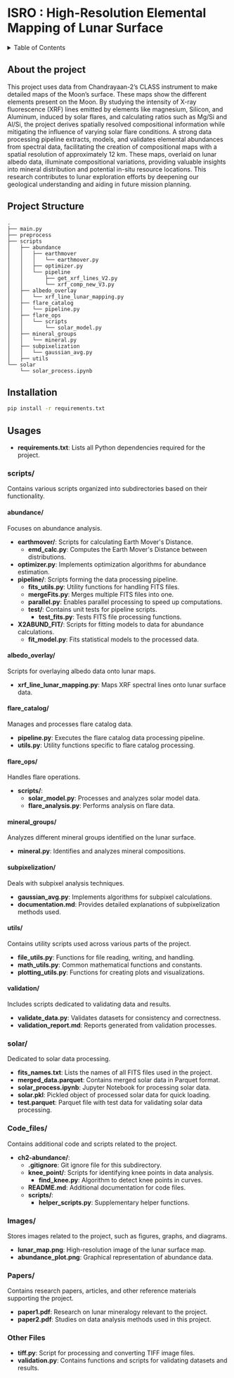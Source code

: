 # ISRO : High-Resolution Elemental Mapping of Lunar Surface

<!-- TABLE OF CONTENTS -->
<details>
    <summary>Table of Contents</summary>
    <ol>
        <li><a href="#about-the-project">About The Project</a></li>
        <li><a href="#project-structure">Project Structure</a></li>
        <li><a href="#installation">Installation</a></li>
        <li><a href="#usage">Usages</a></li>

    </ol>
</details>

<!-- TOC --><a name="about-the-project"></a>
## About the project

This project uses data from Chandrayaan-2’s CLASS instrument to make detailed maps of the Moon’s surface. These maps show the different elements present on the Moon. By studying the intensity of X-ray fluorescence (XRF) lines emitted by elements like magnesium, Silicon, and Aluminum, induced by solar flares, and calculating ratios such as Mg/Si and Al/Si, the project derives spatially resolved compositional information while mitigating the influence of varying solar flare conditions. A strong data processing pipeline extracts, models, and validates elemental abundances from spectral data, facilitating the creation of compositional maps with a spatial resolution of approximately 12 km. These maps, overlaid on lunar albedo data, illuminate compositional variations, providing valuable insights into mineral distribution and potential in-situ resource locations. This research contributes to lunar exploration efforts by deepening our geological understanding and aiding in future mission planning.

<!-- TOC --><a name="project-structure"></a>
## Project Structure
```
.
├── main.py
├── preprocess
├── scripts
│   ├── abundance
│   │   ├── earthmover
│   │   │   └── earthmover.py
│   │   ├── optimizer.py
│   │   └── pipeline
│   │       ├── get_xrf_lines_V2.py
│   │       └── xrf_comp_new_V3.py
│   ├── albedo_overlay
│   │   └── xrf_line_lunar_mapping.py
│   ├── flare_catalog
│   │   └── pipeline.py
│   ├── flare_ops
│   │   └── scripts
│   │       └── solar_model.py
│   ├── mineral_groups
│   │   └── mineral.py
│   ├── subpixelization
│   │   └── gaussian_avg.py
│   ├── utils
└── solar
    └── solar_process.ipynb
```

<!-- TOC --><a name="installation"></a>
## Installation

```bash
pip install -r requirements.txt
```
<!-- TOC --><a name="usage"></a>
## Usages

- **requirements.txt**: Lists all Python dependencies required for the project.
### scripts/

Contains various scripts organized into subdirectories based on their functionality.

#### abundance/

Focuses on abundance analysis.

- **earthmover/**: Scripts for calculating Earth Mover's Distance.
  - **emd_calc.py**: Computes the Earth Mover's Distance between distributions.
- **optimizer.py**: Implements optimization algorithms for abundance estimation.
- **pipeline/**: Scripts forming the data processing pipeline.
  - **fits_utils.py**: Utility functions for handling FITS files.
  - **mergeFits.py**: Merges multiple FITS files into one.
  - **parallel.py**: Enables parallel processing to speed up computations.
  - **test/**: Contains unit tests for pipeline scripts.
    - **test_fits.py**: Tests FITS file processing functions.
- **X2ABUND_FIT/**: Scripts for fitting models to data for abundance calculations.
  - **fit_model.py**: Fits statistical models to the processed data.

#### albedo_overlay/

Scripts for overlaying albedo data onto lunar maps.

- **xrf_line_lunar_mapping.py**: Maps XRF spectral lines onto lunar surface data.

#### flare_catalog/

Manages and processes flare catalog data.

- **pipeline.py**: Executes the flare catalog data processing pipeline.
- **utils.py**: Utility functions specific to flare catalog processing.

#### flare_ops/

Handles flare operations.

- **scripts/**:
  - **solar_model.py**: Processes and analyzes solar model data.
  - **flare_analysis.py**: Performs analysis on flare data.

#### mineral_groups/

Analyzes different mineral groups identified on the lunar surface.

- **mineral.py**: Identifies and analyzes mineral compositions.

#### subpixelization/

Deals with subpixel analysis techniques.

- **gaussian_avg.py**: Implements algorithms for subpixel calculations.
- **documentation.md**: Provides detailed explanations of subpixelization methods used.

#### utils/

Contains utility scripts used across various parts of the project.

- **file_utils.py**: Functions for file reading, writing, and handling.
- **math_utils.py**: Common mathematical functions and constants.
- **plotting_utils.py**: Functions for creating plots and visualizations.

#### validation/

Includes scripts dedicated to validating data and results.

- **validate_data.py**: Validates datasets for consistency and correctness.
- **validation_report.md**: Reports generated from validation processes.

### solar/

Dedicated to solar data processing.

- **fits_names.txt**: Lists the names of all FITS files used in the project.
- **merged_data.parquet**: Contains merged solar data in Parquet format.
- **solar_process.ipynb**: Jupyter Notebook for processing solar data.
- **solar.pkl**: Pickled object of processed solar data for quick loading.
- **test.parquet**: Parquet file with test data for validating solar data processing.

### Code_files/

Contains additional code and scripts related to the project.

- **ch2-abundance/**:
  - **.gitignore**: Git ignore file for this subdirectory.
  - **knee_point/**: Scripts for identifying knee points in data analysis.
    - **find_knee.py**: Algorithm to detect knee points in curves.
  - **README.md**: Additional documentation for code files.
  - **scripts/**:
    - **helper_scripts.py**: Supplementary helper functions.

### Images/

Stores images related to the project, such as figures, graphs, and diagrams.

- **lunar_map.png**: High-resolution image of the lunar surface map.
- **abundance_plot.png**: Graphical representation of abundance data.

### Papers/

Contains research papers, articles, and other reference materials supporting the project.

- **paper1.pdf**: Research on lunar mineralogy relevant to the project.
- **paper2.pdf**: Studies on data analysis methods used in this project.

### Other Files

- **tiff.py**: Script for processing and converting TIFF image files.
- **validation.py**: Contains functions and scripts for validating datasets and results.